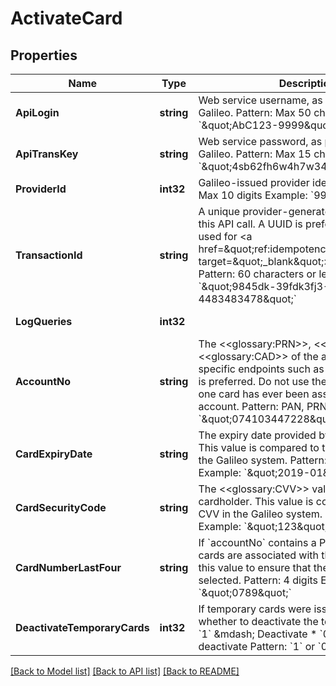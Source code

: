 # ActivateCard

## Properties
Name | Type | Description | Notes
------------ | ------------- | ------------- | -------------
**ApiLogin** | **string** | Web service username, as provided by Galileo. Pattern: Max 50 characters Example: &#x60;\&quot;AbC123-9999\&quot;&#x60; | [optional] [default to AbC123-9999]
**ApiTransKey** | **string** | Web service password, as provided by Galileo. Pattern: Max 15 characters Example: &#x60;\&quot;4sb62fh6w4h7w34g\&quot;&#x60; | [optional] [default to 4sb62fh6w4h7w34g]
**ProviderId** | **int32** | Galileo-issued provider identifier. Pattern: Max 10 digits Example: &#x60;9999&#x60; | [optional] [default to 9999]
**TransactionId** | **string** | A unique provider-generated ID to identify this API call. A UUID is preferred. This value is used for &lt;a href&#x3D;\&quot;ref:idempotency\&quot; target&#x3D;\&quot;_blank\&quot;&gt;idempotency&lt;/a&gt;. Pattern: 60 characters or less Example: &#x60;\&quot;9845dk-39fdk3fj3-4483483478\&quot;&#x60; | [default to 123e4567-e89b-12d3-a456-426614174000]
**LogQueries** | **int32** |  | [optional] [default to LOG_QUERIES.0_]
**AccountNo** | **string** | The &lt;&lt;glossary:PRN&gt;&gt;, &lt;&lt;glossary:PAN&gt;&gt; or &lt;&lt;glossary:CAD&gt;&gt; of the account. For card-specific endpoints such as this one, the CAD is preferred. Do not use the PRN if more than one card has ever been associated with this account. Pattern: PAN, PRN, or CAD Example: &#x60;\&quot;074103447228\&quot;&#x60; | [default to 074103447228]
**CardExpiryDate** | **string** | The expiry date provided by the cardholder. This value is compared to the expiry date in the Galileo system. Pattern: YYYY-MM Example: &#x60;\&quot;2019-01\&quot;&#x60; | [default to 2019-01]
**CardSecurityCode** | **string** | The &lt;&lt;glossary:CVV&gt;&gt; value provided by the cardholder. This value is compared to the CVV in the Galileo system. Pattern: 3 digits Example: &#x60;\&quot;123\&quot;&#x60; | [optional] [default to null]
**CardNumberLastFour** | **string** | If &#x60;accountNo&#x60; contains a PRN, and multiple cards are associated with this account, use this value to ensure that the correct card is selected. Pattern: 4 digits Example: &#x60;\&quot;0789\&quot;&#x60; | [optional] [default to null]
**DeactivateTemporaryCards** | **int32** | If temporary cards were issued, this controls whether to deactivate the temporary cards: * &#x60;1&#x60; &amp;mdash; Deactivate * &#x60;0&#x60; &amp;mdash; Do not deactivate  Pattern: &#x60;1&#x60; or &#x60;0&#x60; Example: &#x60;1&#x60; | [optional] [default to null]

[[Back to Model list]](../README.md#documentation-for-models) [[Back to API list]](../README.md#documentation-for-api-endpoints) [[Back to README]](../README.md)

